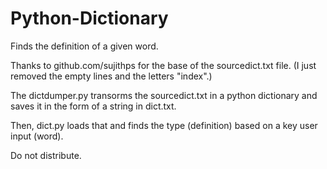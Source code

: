 # Python-Dictionary
Finds the definition of a given word.

Thanks to github.com/sujithps for the base of the sourcedict.txt file.
(I just removed the empty lines and the letters "index".)

The dictdumper.py transorms the sourcedict.txt in a python dictionary and saves it in
the form of a string in dict.txt.

Then, dict.py loads that and finds the type (definition) based on a key user input (word).

Do not distribute.
